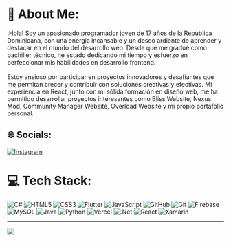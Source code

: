 # 💫 About Me:
¡Hola! Soy un apasionado programador joven de 17 años de la República Dominicana, con una energía incansable y un deseo ardiente de aprender y destacar en el mundo del desarrollo web. Desde que me gradué como bachiller técnico, he estado dedicando mi tiempo y esfuerzo en perfeccionar mis habilidades en desarrollo frontend.<br><br>Estoy ansioso por participar en proyectos innovadores y desafiantes que me permitan crecer y contribuir con soluciones creativas y efectivas. Mi experiencia en React, junto con mi sólida formación en diseño web, me ha permitido desarrollar proyectos interesantes como Bliss Website, Nexus Mod, Community Manager Website, Overload Website y mi propio portafolio personal.


## 🌐 Socials:
[![Instagram](https://img.shields.io/badge/Instagram-%23E4405F.svg?logo=Instagram&logoColor=white)](https://www.instagram.com/_missael.7?igsh=MWpqcnc4ZWF1MmQwMg==) 

# 💻 Tech Stack:
![C#](https://img.shields.io/badge/c%23-%23239120.svg?style=for-the-badge&logo=csharp&logoColor=white) ![HTML5](https://img.shields.io/badge/html5-%23E34F26.svg?style=for-the-badge&logo=html5&logoColor=white) ![CSS3](https://img.shields.io/badge/css3-%231572B6.svg?style=for-the-badge&logo=css3&logoColor=white) ![Flutter](https://img.shields.io/badge/Flutter-%2302569B.svg?style=for-the-badge&logo=Flutter&logoColor=white) ![JavaScript](https://img.shields.io/badge/javascript-%23323330.svg?style=for-the-badge&logo=javascript&logoColor=%23F7DF1E) ![GitHub](https://img.shields.io/badge/github-%23121011.svg?style=for-the-badge&logo=github&logoColor=white) ![Git](https://img.shields.io/badge/git-%23F05033.svg?style=for-the-badge&logo=git&logoColor=white) ![Firebase](https://img.shields.io/badge/firebase-a08021?style=for-the-badge&logo=firebase&logoColor=ffcd34) ![MySQL](https://img.shields.io/badge/mysql-4479A1.svg?style=for-the-badge&logo=mysql&logoColor=white) ![Java](https://img.shields.io/badge/java-%23ED8B00.svg?style=for-the-badge&logo=openjdk&logoColor=white) ![Python](https://img.shields.io/badge/python-3670A0?style=for-the-badge&logo=python&logoColor=ffdd54) ![Vercel](https://img.shields.io/badge/vercel-%23000000.svg?style=for-the-badge&logo=vercel&logoColor=white) ![.Net](https://img.shields.io/badge/.NET-5C2D91?style=for-the-badge&logo=.net&logoColor=white) ![React](https://img.shields.io/badge/react-%2320232a.svg?style=for-the-badge&logo=react&logoColor=%2361DAFB) ![Xamarin](https://img.shields.io/badge/Xamarin-3199DC?style=for-the-badge&logo=xamarin&logoColor=white)

---
[![](https://visitcount.itsvg.in/api?id=KluttsX&icon=0&color=0)](https://visitcount.itsvg.in)

<!-- Proudly created with GPRM ( https://gprm.itsvg.in ) -->
